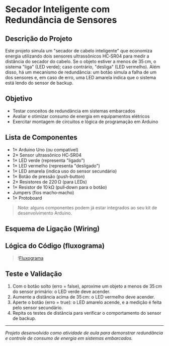 # Secador Inteligente com Redundância de Sensores

## Descrição do Projeto

Este projeto simula um "secador de cabelo inteligente" que economiza energia utilizando dois sensores ultrassônicos HC‑SR04 para medir a distância do secador do cabelo. Se o objeto estiver a menos de 35 cm, o sistema "liga" (LED verde); caso contrário, "desliga" (LED vermelho). Além disso, há um mecanismo de redundância: um botão simula a falha de um dos sensores e, em caso de erro, uma LED amarela indica que o sistema está lendo do sensor de backup.

## Objetivo

- Testar conceitos de redundância em sistemas embarcados
- Avaliar e otimizar consumo de energia em equipamentos elétricos
- Exercitar montagem de circuitos e lógica de programação em Arduino

## Lista de Componentes

- 1× Arduino Uno (ou compatível)
- 2× Sensor ultrassônico HC‑SR04
- 1× LED verde (representa "ligado")
- 1× LED vermelho (representa "desligado")
- 1× LED amarela (indica uso do sensor secundário)
- 1× Botão de pressão (push‑button)
- 2× Resistores de 220 Ω (para LEDs)
- 1× Resistor de 10 kΩ (pull‑down para o botão)
- Jumpers (fios macho‑macho)
- 1× Protoboard

> *Nota:* alguns componentes podem já estar integrados ao seu kit de desenvolvimento Arduino.

## Esquema de Ligação (Wiring)

## Lógica do Código (fluxograma)

> \![Fluxograma](./imgs/fluxograma.png)

## Teste e Validação

1. Com o botão solto (erro = false), aproxime um objeto a menos de 35 cm do sensor primário: o LED verde deve acender.
2. Aumente a distância acima de 35 cm: o LED vermelho deve acender.
3. Aperte o botão (erro = true): o LED amarelo acende, e a medição é feita pelo sensor secundário.
4. Repita os testes de distância para verificar o comportamento do sensor de backup.

---

*Projeto desenvolvido como atividade de aula para demonstrar redundância e controle de consumo de energia em sistemas embarcados.*

